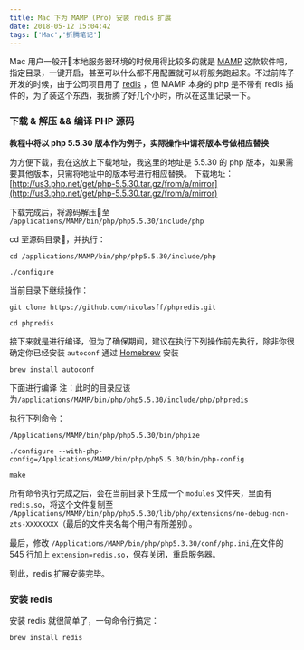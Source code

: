 ```yaml
---
title: Mac 下为 MAMP (Pro) 安装 redis 扩展
date: 2018-05-12 15:04:42
tags: ['Mac','折腾笔记']
---
```

Mac 用户一般开本地服务器环境的时候用得比较多的就是 [MAMP](https://www.mamp.info/en/) 这款软件吧，指定目录，一键开启，甚至可以什么都不用配置就可以将服务跑起来。不过前阵子开发的时候，由于公司项目用了 [redis](https://redis.io/) ，但 MAMP 本身的 php 是不带有 redis 插件的，为了装这个东西，我折腾了好几个小时，所以在这里记录一下。
<!--more-->
### 下载 & 解压 && 编译 PHP 源码
**教程中将以 php 5.5.30 版本作为例子，实际操作中请将版本号做相应替换**

为方便下载，我在这放上下载地址，我这里的地址是 5.5.30 的 php 版本，如果需要其他版本，只需将地址中的版本号进行相应替换。
下载地址： [http://us3.php.net/get/php-5.5.30.tar.gz/from/a/mirror](http://us3.php.net/get/php-5.5.30.tar.gz/from/a/mirror)

下载完成后，将源码解压至 `/applications/MAMP/bin/php/php5.5.30/include/php`

cd 至源码目录，并执行：
```
cd /applications/MAMP/bin/php/php5.5.30/include/php

./configure
```
当前目录下继续操作：
```
git clone https://github.com/nicolasff/phpredis.git

cd phpredis
```
接下来就是进行编译，但为了确保期间，建议在执行下列操作前先执行，除非你很确定你已经安装 `autoconf`
通过 [Homebrew](https://brew.sh/index_zh-cn) 安装

`brew install autoconf`

下面进行编译
注：此时的目录应该为`/applications/MAMP/bin/php/php5.5.30/include/php/phpredis`

执行下列命令：
```
/Applications/MAMP/bin/php/php5.5.30/bin/phpize

./configure --with-php-config=/Applications/MAMP/bin/php/php5.5.30/bin/php-config

make
```
所有命令执行完成之后，会在当前目录下生成一个 `modules` 文件夹，里面有 `redis.so`，将这个文件复制至 `/Applications/MAMP/bin/php/php5.5.30/lib/php/extensions/no-debug-non-zts-XXXXXXXX`（最后的文件夹名每个用户有所差别）。

最后，修改 `/Applications/MAMP/bin/php/php5.3.30/conf/php.ini`,在文件的 545 行加上 `extension=redis.so`，保存关闭，重启服务器。

到此，redis 扩展安装完毕。

### 安装 redis

安装 redis 就很简单了，一句命令行搞定：
```
brew install redis
```